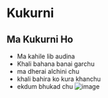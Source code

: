 # Kukurni 

## Ma Kukurni Ho
- Ma kahile lib audina
- Khali bahana banai garchu
- ma dherai alchini chu
- khali bahira ko kura khanchu
- ekdum bhukad chu
![image](https://github.com/user-attachments/assets/3ee6a032-5c35-4b1c-aeaf-db5744b0913a)
